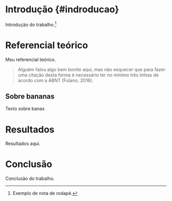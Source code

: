 # Introdução {#indroducao}

Introdução do trabalho.[^intro]

[^intro]: Exemplo de nota de rodapé.


# Referencial teórico

Meu referencial teórico.

> Alguém falou algo bem bonito aqui, mas não esquecer que para fazer
> uma citação desta forma é necessário ter no mínimo três linhas de
> acordo com a ABNT (Fulano, 2016).

## Sobre bananas

Texto sobre banas

# Resultados

Resultados aqui.



# Conclusão

Conclusão do trabalho.


